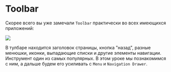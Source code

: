 #  Toolbar

Скорее всего вы уже замечали `Toolbar` практически во всех имеющихся приложений:

![](https://ucarecdn.com/e8e948f8-50af-48ca-82e2-47f445b2860f/)![](data:image/gif;base64,R0lGODlhAQABAPABAP///wAAACH5BAEKAAAALAAAAAABAAEAAAICRAEAOw== "Click and drag to move")

В тулбаре находится заголовок страницы, кнопка "назад", разные менюшки, иконки, выпадающие списки и другие элементы навигации. Инструмент один из самых популярных. В этом уроке мы познакомимся с ним, а дальше будем его усиливать с `Menu` и `Navigation Drawer`.
